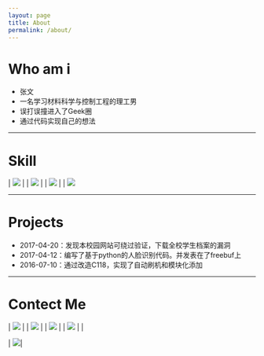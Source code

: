 ```yaml
---
layout: page
title: About
permalink: /about/
---
```

#  Who am i

- 张文
- 一名学习材料科学与控制工程的理工男
- 误打误撞进入了Geek圈
- 通过代码实现自己的想法

------
# Skill

|  [![](https://img.shields.io/badge/Python-2.7.*-brightgreen.svg)]() | | [![](https://img.shields.io/badge/ubuntu-16.04-brightgreen.svg)]() |  |  [![](https://img.shields.io/badge/Mysql-5.7*-brightgreen.svg)]()  | | [![](https://img.shields.io/badge/OpenCV-3.2.0-brightgreen.svg)]()


---
# Projects

- 2017-04-20：发现本校园网站可绕过验证，下载全校学生档案的漏洞
- 2017-04-12：编写了基于python的人脸识别代码。并发表在了freebuf上
- 2016-07-10：通过改造C118，实现了自动刷机和模块化添加

---
# Contect Me

|  [![](https://img.shields.io/badge/TEL-15294705728-blue.svg)]()    | |      [![](https://img.shields.io/badge/Github-0x024-blue.svg)](http://github.com/0x024) | | [![](https://img.shields.io/badge/Facebook-facebook-blue.svg)](https://www.facebook.com/wenzhang521) | | [![](https://img.shields.io/badge/Weibo-weibo-blue.svg)](http://weibo.com/miniwenwen) | |


| [![](https://img.shields.io/badge/Gmail-zw97073966%40gmail.com-blue.svg)]()|














